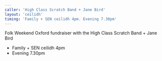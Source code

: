 ```yaml
---
caller: 'High Class Scratch Band + Jane Bird'
layout: 'ceilidh'
timing: 'Family + SEN ceilidh 4pm. Evening 7.30pm'
---
```


Folk Weekend Oxford fundraiser with
the High Class Scratch Band + Jane Bird

- Family + SEN ceilidh 4pm
- Evening 7.30pm
